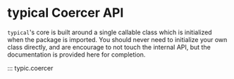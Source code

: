 # typical Coercer API

`typical`'s core is built around a single callable class which is 
initialized when the package is imported. You should never need to
initialize your own class directly, and are encourage to not touch the
internal API, but the documentation is provided here for completion.

::: typic.coercer
